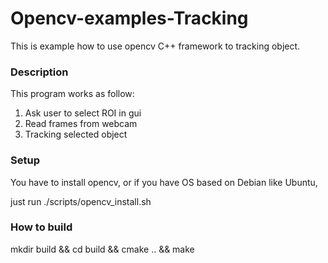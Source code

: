 # Opencv-examples-Tracking

This is example how to use opencv C++ framework to tracking object.

### Description
This program works as follow:
1. Ask user to select ROI in gui
2. Read frames from webcam
3. Tracking selected object

### Setup

You have to install opencv, or if you have OS based on Debian like Ubuntu,

just run ./scripts/opencv_install.sh

### How to build
mkdir build && cd build && cmake \.\. && make